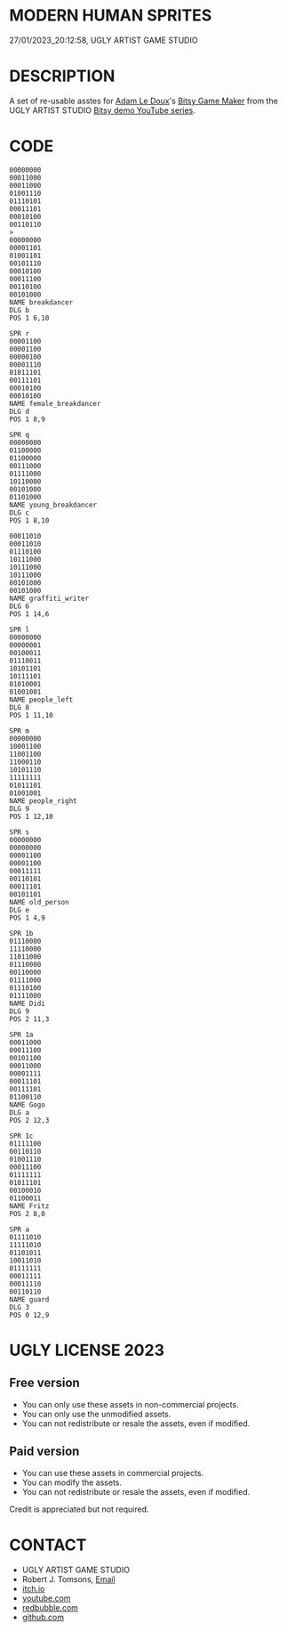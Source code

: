 MODERN HUMAN SPRITES
====================
27/01/2023_20:12:58, UGLY ARTIST GAME STUDIO

DESCRIPTION
===========

A set of re-usable asstes for [Adam Le Doux](https://twitter.com/adamledoux)'s 
[Bitsy Game Maker](https://ledoux.itch.io/bitsy) from the UGLY ARTIST 
STUDIO [Bitsy demo YouTube series](https://www.youtube.com/@uglyartistgamestudio).

CODE
====

	00000000
	00011000
	00011000
	01001110
	01110101
	00011101
	00010100
	00110110
	>
	00000000
	00001101
	01001101
	00101110
	00010100
	00011100
	00110100
	00101000
	NAME breakdancer
	DLG b
	POS 1 6,10

	SPR r
	00001100
	00001100
	00000100
	00001110
	01011101
	00111101
	00010100
	00010100
	NAME female_breakdancer
	DLG d
	POS 1 8,9

	SPR q
	00000000
	01100000
	01100000
	00111000
	01111000
	10110000
	00101000
	01101000
	NAME young_breakdancer
	DLG c
	POS 1 8,10

	00011010
	00011010
	01110100
	10111000
	10111000
	10111000
	00101000
	00101000
	NAME graffiti_writer
	DLG 6
	POS 1 14,6

	SPR l
	00000000
	00000001
	00100011
	01110011
	10101101
	10111101
	01010001
	01001001
	NAME people_left
	DLG 8
	POS 1 11,10

	SPR m
	00000000
	10001100
	11001100
	11000110
	10101110
	11111111
	01011101
	01001001
	NAME people_right
	DLG 9
	POS 1 12,10

	SPR s
	00000000
	00000000
	00001100
	00001100
	00011111
	00110101
	00011101
	00101101
	NAME old_person
	DLG e
	POS 1 4,9

	SPR 1b
	01110000
	11110000
	11011000
	01110000
	00110000
	01111000
	01110100
	01111000
	NAME Didi
	DLG 9
	POS 2 11,3

	SPR 1a
	00011000
	00011100
	00101100
	00011000
	00001111
	00011101
	00111101
	01100110
	NAME Gogo
	DLG a
	POS 2 12,3

	SPR 1c
	01111100
	00110110
	01001110
	00011100
	01111111
	01011101
	00100010
	01100011
	NAME Fritz
	POS 2 8,0

	SPR a
	01111010
	11111010
	01101011
	10011010
	01111111
	00011111
	00011110
	00110110
	NAME guard
	DLG 3
	POS 0 12,9

UGLY LICENSE 2023
================= 

Free version
------------

* You can only use these assets in non-commercial projects.
* You can only use the unmodified assets.
* You can not redistribute or resale the assets, even if modified.

Paid version
------------

* You can use these assets in commercial projects.
* You can modify the assets.
* You can not redistribute or resale  the assets, even if modified.

Credit is appreciated but not required.

CONTACT
=======

* UGLY ARTIST GAME STUDIO
* Robert J. Tomsons, [Email](robertjtomsons@icloud.com)
* [itch.io](https://ugly-artist-studio.itch.io) 
* [youtube.com](https://www.youtube.com/@uglyartistgamestudio)
* [redbubble.com](https://www.redbubble.com/people/uglyartistmerch/)
* [github.com](https://github.com/uglyartistgamestudio)